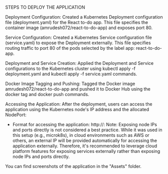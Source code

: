 STEPS TO DEPLOY THE APPLICATION


Deployment Configuration:
Created a Kubernetes Deployment configuration file (deployment.yaml) for the React to-do app. This file specifies the container image (amrudesh072/react-to-do-app) and exposes port 80.

Service Configuration:
Created a Kubernetes Service configuration file (service.yaml) to expose the Deployment externally. This file specifies routing traffic to port 80 of the pods selected by the label app: react-to-do-app.

Deployment and Service Creation:
Applied the Deployment and Service configurations to the Kubernetes cluster using kubectl apply -f deployment.yaml and kubectl apply -f service.yaml commands.

Docker Image Tagging and Pushing:
Tagged the Docker image amrudesh072/react-to-do-app and pushed it to Docker Hub using the docker tag and docker push commands.

Accessing the Application:
After the deployment, users can access the application using the Kubernetes node's IP address and the allocated NodePort:
- Format for accessing the application: http://<node-ip>:<node-port>
Note: Exposing node IPs and ports directly is not considered a best practice. While it was used in this setup (e.g., microk8s), in cloud environments such as AWS or others, an external IP will be provided automatically for accessing the application externally. Therefore, it's recommended to leverage cloud platform features for exposing services externally rather than exposing node IPs and ports directly.

You can find screenshots of the application in the "Assets" folder.







